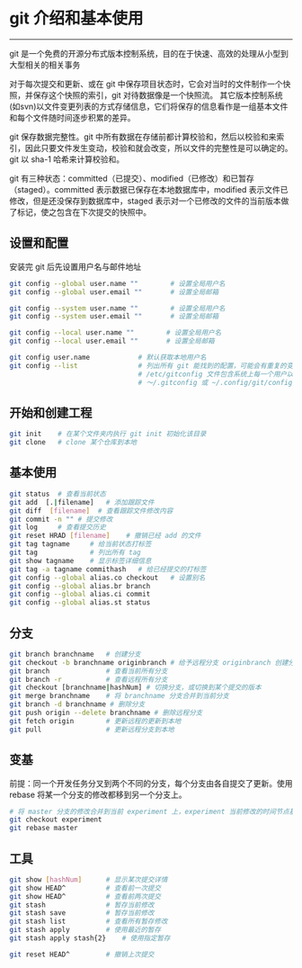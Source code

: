 # git 介绍和基本使用

---
git 是一个免费的开源分布式版本控制系统，目的在于快速、高效的处理从小型到大型相关的相关事务

对于每次提交和更新、或在 git 中保存项目状态时，它会对当时的文件制作一个快照，并保存这个快照的索引，git 对待数据像是一个快照流。
其它版本控制系统(如svn)以文件变更列表的方式存储信息，它们将保存的信息看作是一组基本文件和每个文件随时间逐步积累的差异。

git 保存数据完整性。git 中所有数据在存储前都计算校验和，然后以校验和来索引，因此只要文件发生变动，校验和就会改变，所以文件的完整性是可以确定的。git 以 sha-1 哈希来计算校验和。

git 有三种状态：committed（已提交）、modified（已修改）和已暂存（staged）。committed 表示数据已保存在本地数据库中，modified 表示文件已修改，但是还没保存到数据库中，staged 表示对一个已修改的文件的当前版本做了标记，使之包含在下次提交的快照中。

## 设置和配置
安装完 git 后先设置用户名与邮件地址
```sh
git config --global user.name ""        # 设置全局用户名
git config --global user.email ""       # 设置全局邮箱

git config --system user.name ""        # 设置全局用户名
git config --system user.email ""       # 设置全局邮箱

git config --local user.name ""        # 设置全局用户名
git config --local user.email ""       # 设置全局邮箱

git config user.name            # 默认获取本地用户名
git config --list               # 列出所有 git 能找到的配置，可能会有重复的变量名，因为 git 会从不同的文件中读取同一个配置
                                # /etc/gitconfig 文件包含系统上每一个用户以及它们的相关配置
                                # ～/.gitconfig 或 ~/.config/git/config文件只针对当前用户
```

## 开始和创建工程
```sh
git init    # 在某个文件夹内执行 git init 初始化该目录
git clone   # clone 某个仓库到本地
```

## 基本使用
```sh
git status  # 查看当前状态
git add  [.|filename]   # 添加跟踪文件
git diff  [filename]  # 查看跟踪文件修改内容
git commit -n "" # 提交修改
git log     # 查看提交历史
git reset HRAD [filename]    # 撤销已经 add 的文件
git tag tagname     # 给当前状态打标签
git tag             # 列出所有 tag
git show tagname    # 显示标签详细信息
git tag -a tagname commithash   # 给已经提交的打标签
git config --global alias.co checkout   # 设置别名
git config --global alias.br branch
git config --global alias.ci commit
git config --global alias.st status
```

## 分支
```sh
git branch branchname   # 创建分支
git checkout -b branchname originbranch # 给予远程分支 originbranch 创建分支 branchname
git branch              # 查看当前所有分支
git branch -r           # 查看远程所有分支
git checkout [branchname|hashNum] # 切换分支，或切换到某个提交的版本
git merge branchname    # 将 branchname 分支合并到当前分支
git branch -d branchname # 删除分支
git push origin --delete branchname # 删除远程分支  
git fetch origin        # 更新远程的更新到本地
git pull                # 更新远程分支到本地
```

## 变基
前提：同一个开发任务分叉到两个不同的分支，每个分支由各自提交了更新。使用 rebase 将某一个分支的修改都移到另一个分支上。
```sh
# 将 master 分支的修改合并到当前 experiment 上，experiment 当前修改的时间节点基于 master 最新的时间节点
git checkout experiment
git rebase master
```

## 工具

```sh
git show [hashNum]      # 显示某次提交详情
git show HEAD^          # 查看前一次提交
git show HEAD^          # 查看前两次提交
git stash               # 暂存当前修改
git stash save          # 暂存当前修改
git stash list          # 查看所有暂存修改
git stash apply         # 使用最近的暂存
git stash apply stash{2}    # 使用指定暂存

git reset HEAD^         # 撤销上次提交
```